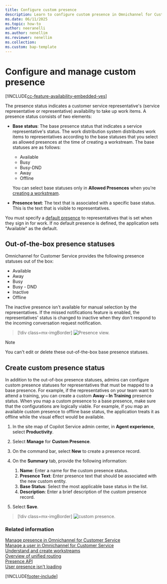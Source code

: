 ```yaml
---
title: Configure custom presence
description: Learn to configure custom presence in Omnichannel for Customer Service.
ms.date: 06/11/2025
ms.topic: how-to
author: neeranelli
ms.author: nenellim
ms.reviewer: nenellim
ms.collection:
ms.custom: bap-template
---
```

# Configure and manage custom presence

[!INCLUDE[cc-feature-availability-embedded-yes](../../includes/cc-feature-availability-embedded-yes.md)]

The presence status indicates a customer service representative's (service representative or representative) availability to take up work items. A presence status consists of two elements:

- **Base status**: The base presence status that indicates a service representative's status. The work distribution system distributes work items to representatives according to the base statuses that you select as allowed presences at the time of creating a workstream. The base statuses are as follows:
  - Available
  - Busy
  - Busy-DND
  - Away
  - Offline

  You can select base statuses only in **Allowed Presences** when you're [creating a workstream](create-workstreams.md).

- **Presence text**: The text that is associated with a specific base status. This is the text that is visible to representatives.

You must specify a [default presence](users-user-profiles.md#manage-users-using-the-classic-experience) to representatives that is set when they sign in for work. If no default presence is defined, the application sets "Available" as the default.

## Out-of-the-box presence statuses

Omnichannel for Customer Service provides the following presence statuses out of the box:

- Available
- Away
- Busy
- Busy - DND
- Inactive
- Offline

The inactive presence isn't available for manual selection by the representatives. If the missed notifications feature is enabled, the representatives' status is changed to inactive when they don't respond to the incoming conversation request notification.

> [!div class=mx-imgBorder]
> ![Presence view.](../media/oc-presence-view.png)

> [!NOTE]
> You can't edit or delete these out-of-the-box base presence statuses.

## Create custom presence status

In addition to the out-of-box presence statuses, admins can configure custom presence statuses for representatives that must be mapped to a base presence. For example, if the representatives on your team want to attend a training, you can create a custom **Away – In Training** presence status. When you map a custom presence to a base presence, make sure that the configurations are logically viable. For example, if you map an available custom presence to offline base status, the application treats it as offline while the visual effect would be available.

1. In the site map of Copilot Service admin center, in **Agent experience**, select **Productivity**.
   
1. Select **Manage** for **Custom Presence**.

1. On the command bar, select **New** to create a presence record.

1. On the **Summary** tab, provide the following information:

    1. **Name**: Enter a name for the custom presence status.
    2. **Presence Text**: Enter presence text that should be associated with the new custom entity.
    3. **Base Status**: Select the most applicable base status in the list.
    4. **Description**: Enter a brief description of the custom presence record.

1. Select **Save**.

> [!div class=mx-imgBorder]
> ![custom presence.](../media/oc-custom-presence-example.png)

### Related information

[Manage presence in Omnichannel for Customer Service](../use/oc-manage-presence-status.md)  
[Manage a user in Omnichannel for Customer Service](users-user-profiles.md)  
[Understand and create workstreams](create-workstreams.md)  
[Overview of unified routing](overview-unified-routing.md)  
[Presence API](../../channel-integration-framework/v2/develop/reference/microsoft-ciframework-v2.md#presence-apis)  
[User presence isn't loading](../troubleshoot-omnichannel-customer-service.md#user-presence-isnt-loading-or-user-is-shown-as-unknown)  

[!INCLUDE[footer-include](../../includes/footer-banner.md)]
